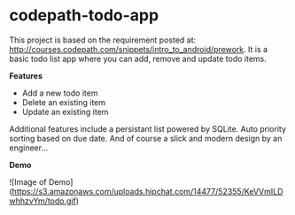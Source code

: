 # codepath-todo-app

This project is based on the requirement posted at: http://courses.codepath.com/snippets/intro_to_android/prework. It is a basic todo list app where you can add, remove and update todo items.

**Features**

- Add a new todo item
- Delete an existing item
- Update an existing item

Additional features include a persistant list powered by SQLite. Auto priority sorting based on due date. And of course a slick and modern design by an engineer...

**Demo**

![Image of Demo]
(https://s3.amazonaws.com/uploads.hipchat.com/14477/52355/KeVVmILDwhhzvYm/todo.gif)
